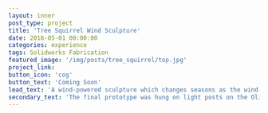 ```yaml
---
layout: inner
post_type: project
title: 'Tree Squirrel Wind Sculpture'
date: 2016-05-01 00:00:00
categories: experience
tags: Solidworks Fabrication
featured_image: '/img/posts/tree_squirrel/top.jpg'
project_link:
button_icon: 'cog'
button_text: 'Coming Soon'
lead_text: 'A wind-powered sculpture which changes seasons as the wind pushes the leaves around.'
secondary_text: 'The final prototype was hung on light posts on the Olin campus and displayed to the public.'
---
```

